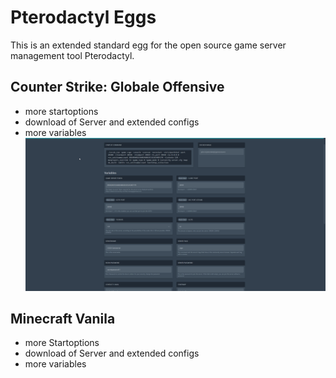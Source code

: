 # Pterodactyl Eggs
This is an extended standard egg for the open source game server management tool Pterodactyl.

## Counter Strike: Globale Offensive 
* more startoptions
* download of Server and extended configs
* more variables
![Image](https://github.com/Mashlex/Pterodactyl-Eggs/blob/b2e2f6e5685637bf565f52f8ec53508fdddec43f/img/csgo-optionen.gif)

## Minecraft Vanila
* more Startoptions
* download of Server and extended configs
* more variables
 
